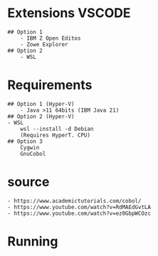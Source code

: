 # Extensions VSCODE
    ## Option 1 
        - IBM Z Open Editos
        - Zowe Explorer
    ## Option 2
        - WSL

# Requirements
    ## Option 1 (Hyper-V)
        - Java >11 64bits (IBM Java 21)
    ## Option 2 (Hyper-V)
    - WSL 
        wsl --install -d Debian
        (Requires HyperT. CPU)
    ## Option 3
        Cygwin
        GnuCobol

# source
    - https://www.academictutorials.com/cobol/
    - https://www.youtube.com/watch?v=RdMAEdGvtLA
    - https://www.youtube.com/watch?v=ez0GbpWCOzc


# Running


